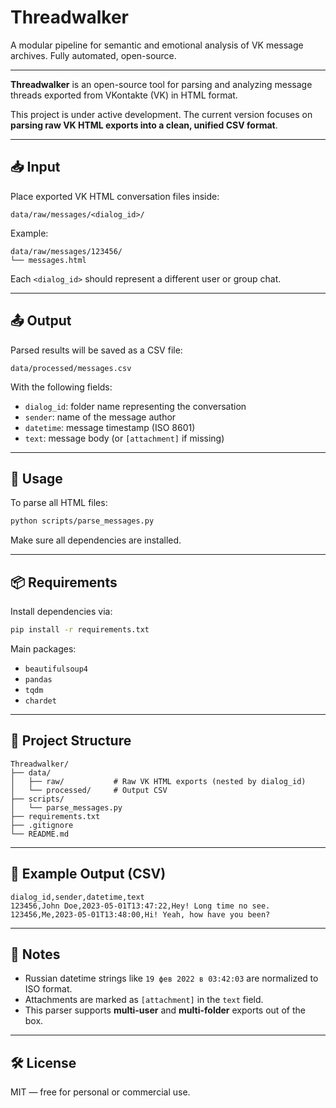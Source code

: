 # Threadwalker

A modular pipeline for semantic and emotional analysis of VK message archives. Fully automated, open-source.

---

**Threadwalker** is an open-source tool for parsing and analyzing message threads exported from VKontakte (VK) in HTML format.

This project is under active development. The current version focuses on **parsing raw VK HTML exports into a clean, unified CSV format**.

---

## 📥 Input

Place exported VK HTML conversation files inside:

```
data/raw/messages/<dialog_id>/
```

Example:
```
data/raw/messages/123456/
└── messages.html
```

Each `<dialog_id>` should represent a different user or group chat.

---

## 📤 Output

Parsed results will be saved as a CSV file:

```
data/processed/messages.csv
```

With the following fields:
- `dialog_id`: folder name representing the conversation
- `sender`: name of the message author
- `datetime`: message timestamp (ISO 8601)
- `text`: message body (or `[attachment]` if missing)

---

## 🚀 Usage

To parse all HTML files:

```bash
python scripts/parse_messages.py
```

Make sure all dependencies are installed.

---

## 📦 Requirements

Install dependencies via:

```bash
pip install -r requirements.txt
```

Main packages:
- `beautifulsoup4`
- `pandas`
- `tqdm`
- `chardet`

---

## 📁 Project Structure

```
Threadwalker/
├── data/
│   ├── raw/           # Raw VK HTML exports (nested by dialog_id)
│   └── processed/     # Output CSV
├── scripts/
│   └── parse_messages.py
├── requirements.txt
├── .gitignore
└── README.md
```

---

## 🧪 Example Output (CSV)
```csv
dialog_id,sender,datetime,text
123456,John Doe,2023-05-01T13:47:22,Hey! Long time no see.
123456,Me,2023-05-01T13:48:00,Hi! Yeah, how have you been?
```

---

## 📌 Notes

- Russian datetime strings like `19 фев 2022 в 03:42:03` are normalized to ISO format.
- Attachments are marked as `[attachment]` in the `text` field.
- This parser supports **multi-user** and **multi-folder** exports out of the box.

---

## 🛠 License

MIT — free for personal or commercial use.
